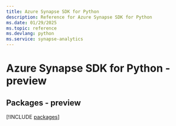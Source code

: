 ```yaml
---
title: Azure Synapse SDK for Python
description: Reference for Azure Synapse SDK for Python
ms.date: 01/29/2025
ms.topic: reference
ms.devlang: python
ms.service: synapse-analytics
---
```

# Azure Synapse SDK for Python - preview
## Packages - preview
[!INCLUDE [packages](synapse-index.md)]